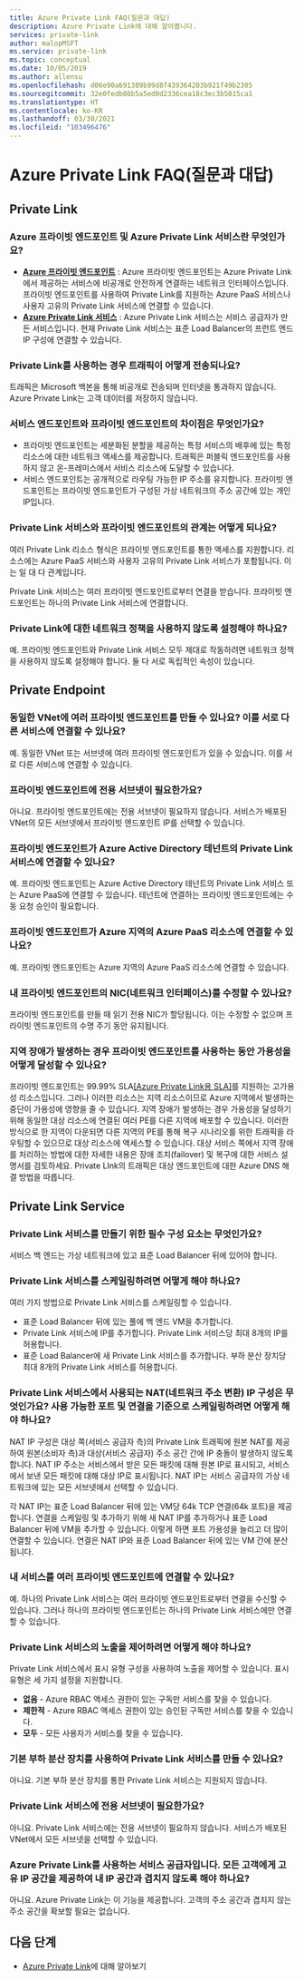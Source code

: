 ```yaml
---
title: Azure Private Link FAQ(질문과 대답)
description: Azure Private Link에 대해 알아봅니다.
services: private-link
author: malopMSFT
ms.service: private-link
ms.topic: conceptual
ms.date: 10/05/2019
ms.author: allensu
ms.openlocfilehash: d06e90a691389b99d8f439364203b921f49b2305
ms.sourcegitcommit: 32e0fedb80b5a5ed0d2336cea18c3ec3b5015ca1
ms.translationtype: HT
ms.contentlocale: ko-KR
ms.lasthandoff: 03/30/2021
ms.locfileid: "103496476"
---
```

# <a name="azure-private-link-frequently-asked-questions-faq"></a>Azure Private Link FAQ(질문과 대답)

## <a name="private-link"></a>Private Link

### <a name="what-is-azure-private-endpoint-and-azure-private-link-service"></a>Azure 프라이빗 엔드포인트 및 Azure Private Link 서비스란 무엇인가요?

- **[Azure 프라이빗 엔드포인트](private-endpoint-overview.md)** : Azure 프라이빗 엔드포인트는 Azure Private Link에서 제공하는 서비스에 비공개로 안전하게 연결하는 네트워크 인터페이스입니다. 프라이빗 엔드포인트를 사용하여 Private Link를 지원하는 Azure PaaS 서비스나 사용자 고유의 Private Link 서비스에 연결할 수 있습니다.
- **[Azure Private Link 서비스](private-link-service-overview.md)** : Azure Private Link 서비스는 서비스 공급자가 만든 서비스입니다. 현재 Private Link 서비스는 표준 Load Balancer의 프런트 엔드 IP 구성에 연결할 수 있습니다. 

### <a name="how-is-traffic-being-sent-when-using-private-link"></a>Private Link를 사용하는 경우 트래픽이 어떻게 전송되나요?
트래픽은 Microsoft 백본을 통해 비공개로 전송되며 인터넷을 통과하지 않습니다. Azure Private Link는 고객 데이터를 저장하지 않습니다.
 
### <a name="what-is-the-difference-between-service-endpoints-and-private-endpoints"></a>서비스 엔드포인트와 프라이빗 엔드포인트의 차이점은 무엇인가요?
- 프라이빗 엔드포인트는 세분화된 분할을 제공하는 특정 서비스의 배후에 있는 특정 리소스에 대한 네트워크 액세스를 제공합니다. 트래픽은 퍼블릭 엔드포인트를 사용하지 않고 온-프레미스에서 서비스 리소스에 도달할 수 있습니다.
- 서비스 엔드포인트는 공개적으로 라우팅 가능한 IP 주소를 유지합니다.  프라이빗 엔드포인트는 프라이빗 엔드포인트가 구성된 가상 네트워크의 주소 공간에 있는 개인 IP입니다.

### <a name="what-is-the-relationship-between-private-link-service-and-private-endpoint"></a>Private Link 서비스와 프라이빗 엔드포인트의 관계는 어떻게 되나요?
여러 Private Link 리소스 형식은 프라이빗 엔드포인트를 통한 액세스를 지원합니다. 리소스에는 Azure PaaS 서비스와 사용자 고유의 Private Link 서비스가 포함됩니다. 이는 일 대 다 관계입니다. 

Private Link 서비스는 여러 프라이빗 엔드포인트로부터 연결을 받습니다. 프라이빗 엔드포인트는 하나의 Private Link 서비스에 연결합니다.    

### <a name="do-i-need-to-disable-network-policies-for-private-link"></a>Private Link에 대한 네트워크 정책을 사용하지 않도록 설정해야 하나요?
예. 프라이빗 엔드포인트와 Private Link 서비스 모두 제대로 작동하려면 네트워크 정책을 사용하지 않도록 설정해야 합니다. 둘 다 서로 독립적인 속성이 있습니다.

## <a name="private-endpoint"></a>Private Endpoint 
 
### <a name="can-i-create-multiple-private-endpoints-in-same-vnet-can-they-connect-to-different-services"></a>동일한 VNet에 여러 프라이빗 엔드포인트를 만들 수 있나요? 이를 서로 다른 서비스에 연결할 수 있나요? 
예. 동일한 VNet 또는 서브넷에 여러 프라이빗 엔드포인트가 있을 수 있습니다. 이를 서로 다른 서비스에 연결할 수 있습니다.  
 
### <a name="do-i-require-a-dedicated-subnet-for-private-endpoints"></a>프라이빗 엔드포인트에 전용 서브넷이 필요한가요? 
아니요. 프라이빗 엔드포인트에는 전용 서브넷이 필요하지 않습니다. 서비스가 배포된 VNet의 모든 서브넷에서 프라이빗 엔드포인트 IP를 선택할 수 있습니다.  
 
### <a name="can-a-private-endpoint-connect-to-private-link-services-across-azure-active-directory-tenants"></a>프라이빗 엔드포인트가 Azure Active Directory 테넌트의 Private Link 서비스에 연결할 수 있나요? 
예. 프라이빗 엔드포인트는 Azure Active Directory 테넌트의 Private Link 서비스 또는 Azure PaaS에 연결할 수 있습니다. 테넌트에 연결하는 프라이빗 엔드포인트에는 수동 요청 승인이 필요합니다. 
 
### <a name="can-private-endpoint-connect-to-azure-paas-resources-across-azure-regions"></a>프라이빗 엔드포인트가 Azure 지역의 Azure PaaS 리소스에 연결할 수 있나요?
예. 프라이빗 엔드포인트는 Azure 지역의 Azure PaaS 리소스에 연결할 수 있습니다.

### <a name="can-i-modify-my-private-endpoint-network-interface-nic-"></a>내 프라이빗 엔드포인트의 NIC(네트워크 인터페이스)를 수정할 수 있나요?
프라이빗 엔드포인트를 만들 때 읽기 전용 NIC가 할당됩니다. 이는 수정할 수 없으며 프라이빗 엔드포인트의 수명 주기 동안 유지됩니다.

### <a name="how-do-i-achieve-availability-while-using-private-endpoints-in-case-of-regional-failures-"></a>지역 장애가 발생하는 경우 프라이빗 엔드포인트를 사용하는 동안 가용성을 어떻게 달성할 수 있나요?

프라이빗 엔드포인트는 99.99% SLA[[Azure Private Link용 SLA]](https://azure.microsoft.com/support/legal/sla/private-link/v1_0/)를 지원하는 고가용성 리소스입니다. 그러나 이러한 리소스는 지역 리소스이므로 Azure 지역에서 발생하는 중단이 가용성에 영향을 줄 수 있습니다. 지역 장애가 발생하는 경우 가용성을 달성하기 위해 동일한 대상 리소스에 연결된 여러 PE를 다른 지역에 배포할 수 있습니다. 이러한 방식으로 한 지역이 다운되면 다른 지역의 PE를 통해 복구 시나리오를 위한 트래픽을 라우팅할 수 있으므로 대상 리소스에 액세스할 수 있습니다. 대상 서비스 쪽에서 지역 장애를 처리하는 방법에 대한 자세한 내용은 장애 조치(failover) 및 복구에 대한 서비스 설명서를 검토하세요. Private LInk의 트래픽은 대상 엔드포인트에 대한 Azure DNS 해결 방법을 따릅니다. 


## <a name="private-link-service"></a>Private Link Service
 
### <a name="what-are-the-pre-requisites-for-creating-a-private-link-service"></a>Private Link 서비스를 만들기 위한 필수 구성 요소는 무엇인가요? 
서비스 백 엔드는 가상 네트워크에 있고 표준 Load Balancer 뒤에 있어야 합니다.
 
### <a name="how-can-i-scale-my-private-link-service"></a>Private Link 서비스를 스케일링하려면 어떻게 해야 하나요? 
여러 가지 방법으로 Private Link 서비스를 스케일링할 수 있습니다. 
- 표준 Load Balancer 뒤에 있는 풀에 백 엔드 VM을 추가합니다. 
- Private Link 서비스에 IP를 추가합니다. Private Link 서비스당 최대 8개의 IP를 허용합니다.  
- 표준 Load Balancer에 새 Private Link 서비스를 추가합니다. 부하 분산 장치당 최대 8개의 Private Link 서비스를 허용합니다.   

### <a name="what-is-natnetwork-address-translation-ip-configuration-used-in-private-link-service-how-can-i-scale-in-terms-of-available-ports-and-connections"></a>Private Link 서비스에서 사용되는 NAT(네트워크 주소 변환) IP 구성은 무엇인가요? 사용 가능한 포트 및 연결을 기준으로 스케일링하려면 어떻게 해야 하나요? 

NAT IP 구성은 대상 쪽(서비스 공급자 측)의 Private Link 트래픽에 원본 NAT를 제공하여 원본(소비자 측)과 대상(서비스 공급자) 주소 공간 간에 IP 충돌이 발생하지 않도록 합니다. NAT IP 주소는 서비스에서 받은 모든 패킷에 대해 원본 IP로 표시되고, 서비스에서 보낸 모든 패킷에 대해 대상 IP로 표시됩니다.  NAT IP는 서비스 공급자의 가상 네트워크에 있는 모든 서브넷에서 선택할 수 있습니다. 

각 NAT IP는 표준 Load Balancer 뒤에 있는 VM당 64k TCP 연결(64k 포트)을 제공합니다. 연결을 스케일링 및 추가하기 위해 새 NAT IP를 추가하거나 표준 Load Balancer 뒤에 VM을 추가할 수 있습니다. 이렇게 하면 포트 가용성을 늘리고 더 많이 연결할 수 있습니다. 연결은 NAT IP와 표준 Load Balancer 뒤에 있는 VM 간에 분산됩니다.

### <a name="can-i-connect-my-service-to-multiple-private-endpoints"></a>내 서비스를 여러 프라이빗 엔드포인트에 연결할 수 있나요?
예. 하나의 Private Link 서비스는 여러 프라이빗 엔드포인트로부터 연결을 수신할 수 있습니다. 그러나 하나의 프라이빗 엔드포인트는 하나의 Private Link 서비스에만 연결할 수 있습니다.  
 
### <a name="how-should-i-control-the-exposure-of-my-private-link-service"></a>Private Link 서비스의 노출을 제어하려면 어떻게 해야 하나요?
Private Link 서비스에서 표시 유형 구성을 사용하여 노출을 제어할 수 있습니다. 표시 유형은 세 가지 설정을 지원합니다.

- **없음** - Azure RBAC 액세스 권한이 있는 구독만 서비스를 찾을 수 있습니다. 
- **제한적** - Azure RBAC 액세스 권한이 있는 승인된 구독만 서비스를 찾을 수 있습니다. 
- **모두** - 모든 사용자가 서비스를 찾을 수 있습니다. 
 
### <a name="can-i-create-a-private-link-service-with-basic-load-balancer"></a>기본 부하 분산 장치를 사용하여 Private Link 서비스를 만들 수 있나요? 
아니요. 기본 부하 분산 장치를 통한 Private Link 서비스는 지원되지 않습니다.
 
### <a name="is-a-dedicated-subnet-required-for-private-link-service"></a>Private Link 서비스에 전용 서브넷이 필요한가요? 
아니요. Private Link 서비스에는 전용 서브넷이 필요하지 않습니다. 서비스가 배포된 VNet에서 모든 서브넷을 선택할 수 있습니다.   

### <a name="im-a-service-provider-using-azure-private-link-do-i-need-to-make-sure-all-my-customers-have-unique-ip-space-and-dont-overlap-with-my-ip-space"></a>Azure Private Link를 사용하는 서비스 공급자입니다. 모든 고객에게 고유 IP 공간을 제공하여 내 IP 공간과 겹치지 않도록 해야 하나요? 
아니요. Azure Private Link는 이 기능을 제공합니다. 고객의 주소 공간과 겹치지 않는 주소 공간을 확보할 필요는 없습니다. 

##  <a name="next-steps"></a>다음 단계

- [Azure Private Link](private-link-overview.md)에 대해 알아보기
